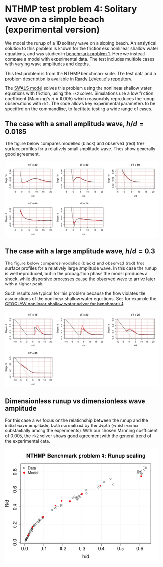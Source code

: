 # NTHMP test problem 4: Solitary wave on a simple beach (experimental version)

We model the runup of a 1D solitary wave on a sloping beach. An analytical solution to this problem is known for the frictionless nonlinear shallow water equations, and was studied in [benchmark problem 1](../BP01). Here we instead compare a model with experimental data. The test includes multiple cases with varying wave amplitudes and depths. 

This test problem is from the NTHMP benchmark suite. The test data and a problem description is available in [Randy LeVeque's repository](https://github.com/rjleveque/nthmp-benchmark-problems/tree/master/BP04-JosephZ-Single_wave_on_simple_beach). 

The [SWALS model](BP4_testcases.f90) solves this problem using the nonlinear shallow water equations with friction, using the `rk2` solver. Simulations use a low friction coefficient (Manning's $n = 0.005$) which reasonably reproduces the runup observations with `rk2`. The code allows key experimental parameters to be specified on the commandline, to facilitate testing a wide range of cases. 

## The case with a small amplitude wave, $h/d = 0.0185$

The figure below compares modelled (black) and observed (red) free surface profiles for a relatively small amplitude wave. They show generally good agreement. 

![Figure 1: Comparison of modelled (rk2) and experimental free surface at various times, low amplitude wave](https://github.com/GeoscienceAustralia/ptha/blob/figures/propagation/SWALS/examples/nthmp/BP04/Model-vs-data_0.0185.png)

## The case with a large amplitude wave, $h/d = 0.3$ 

The figure below compares modelled (black) and observed (red) free surface profiles for a relatively large amplitude wave. In this case the runup is well reproduced, but in the propagation phase the model produces a shock, while dispersive processes cause the observed wave to arrive later with a higher peak. 

Such results are typical for this problem because the flow violates the assumptions of the nonlinear shallow water equations. See for example the
[GEOCLAW nonlinear shallow water solver for benchmark 4](https://depts.washington.edu/clawpack/links/nthmp-benchmarks/geoclaw-results.pdf). 

![Figure 2: Comparison of modelled (rk2) and experimental free surface at various times, high amplitude wave](https://github.com/GeoscienceAustralia/ptha/blob/figures/propagation/SWALS/examples/nthmp/BP04/Model-vs-data_0.3.png)

## Dimensionless runup vs dimensionless wave amplitude

For this case a we focus on the relationship between the runup and the initial wave amplitude, both normalised by the depth (which varies substantially among the experiments). With our chosen Manning coefficient of 0.005, the `rk2` solver shows good agreement with the general trend of the experimental data.

![Figure 3: Dimensionless runup as a function of dimensionless wave amplitude in experiments and model (rk2).](https://github.com/GeoscienceAustralia/ptha/blob/figures/propagation/SWALS/examples/nthmp/BP04/Runup_scaling_plot.png)

